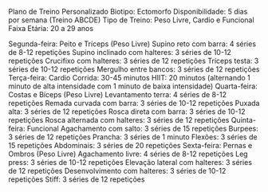 Plano de Treino Personalizado
Biotipo: Ectomorfo
Disponibilidade: 5 dias por semana (Treino ABCDE)
Tipo de Treino: Peso Livre, Cardio e Funcional
Faixa Etária: 20 a 29 anos

Segunda-feira: Peito e Tríceps (Peso Livre)
Supino reto com barra: 4 séries de 8-12 repetições
Supino inclinado com halteres: 3 séries de 10-12 repetições
Crucifixo com halteres: 3 séries de 12 repetições
Tríceps testa: 3 séries de 10-12 repetições
Mergulho entre bancos: 3 séries de 12 repetições
Terça-feira: Cardio
Corrida: 30-45 minutos
HIIT: 20 minutos (alternando 1 minuto de alta intensidade com 1 minuto de baixa intensidade)
Quarta-feira: Costas e Bíceps (Peso Livre)
Levantamento terra: 4 séries de 8-12 repetições
Remada curvada com barra: 3 séries de 10-12 repetições
Puxada alta: 3 séries de 12 repetições
Rosca direta com barra: 3 séries de 10-12 repetições
Rosca alternada com halteres: 3 séries de 12 repetições
Quinta-feira: Funcional
Agachamento com salto: 3 séries de 15 repetições
Burpees: 3 séries de 12 repetições
Prancha: 3 séries de 1 minuto
Flexões: 3 séries de 15 repetições
Abdominais: 3 séries de 20 repetições
Sexta-feira: Pernas e Ombros (Peso Livre)
Agachamento livre: 4 séries de 8-12 repetições
Leg press: 3 séries de 10-12 repetições
Elevação lateral com halteres: 3 séries de 12 repetições
Desenvolvimento com halteres: 3 séries de 10-12 repetições
Stiff: 3 séries de 12 repetições
